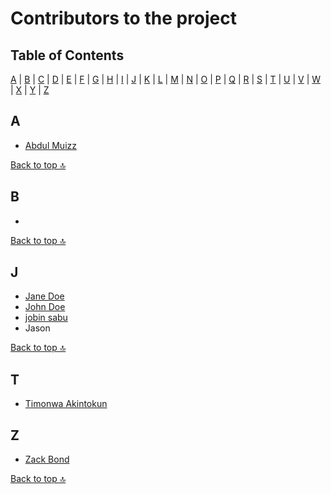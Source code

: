 # Contributors to the project

## Table of Contents

[A](#a) | [B](#b) | [C](#c) | [D](#d) | [E](#e) | [F](#f) | [G](#g) | [H](#h) | [I](#i) | [J](#j) | [K](#k) | [L](#l) | [M](#m) | [N](#n) | [O](#o) | [P](#p) | [Q](#q) | [R](#r) | [S](#s) | [T](#t) | [U](#u) | [V](#v) | [W](#w) | [X](#x) | [Y](#y) | [Z](#z)

## A

- [Abdul Muizz](https://github.com/lone-wolve24?tab=repositories)

[Back to top 🔝](#table-of-contents)

## B

-

[Back to top 🔝](#table-of-contents)

## J

- [Jane Doe](https://example.com)
- [John Doe](https://example.com)
- [jobin sabu](https://github.com/JOBIN-SABU)
- Jason 

[Back to top 🔝](#table-of-contents)

## T

- [Timonwa Akintokun](https://tech.timonwa.com/blog)

## Z
- [Zack Bond](zackbond.com)

[Back to top 🔝](#table-of-contents)
